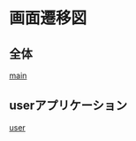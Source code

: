 画面遷移図
===

## 全体
[main](images/screen-transition-diagram/main.png)

## userアプリケーション
[user](images/screen-transition-diagram/user.png)


